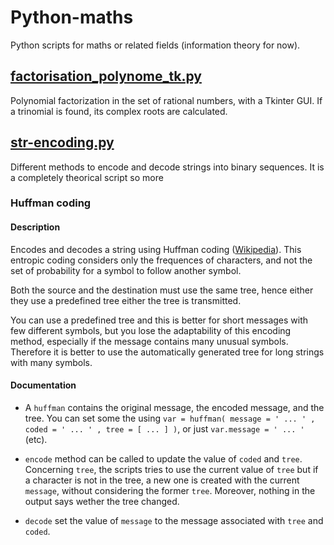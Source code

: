 # Python-maths

Python scripts for maths or related fields (information theory for now).

## [factorisation_polynome_tk.py](https://github.com/Flying-Tree/Python-maths/blob/main/factorisation_polynomes_tk.py)

Polynomial factorization in the set of rational numbers, with a Tkinter GUI. If a trinomial is found, its complex roots are calculated.

## [str-encoding.py](https://github.com/Flying-Tree/Python-maths/blob/main/str-encoding.py)

Different methods to encode and decode strings into binary sequences. It is a completely theorical script so more 

### Huffman coding

#### Description

Encodes and decodes a string using Huffman coding ([Wikipedia](https://en.wikipedia.org/wiki/Huffman_coding)). This entropic coding considers only the frequences of characters, and not the set of probability for a symbol to follow another symbol.

Both the source and the destination must use the same tree, hence either they use a predefined tree either the tree is transmitted.

You can use a predefined tree and this is better for short messages with few different symbols, but you lose the adaptability of this encoding method, especially if the message contains many unusual symbols. Therefore it is better to use the automatically generated tree for long strings with many symbols.

#### Documentation

* A ```huffman``` contains the original message, the encoded message, and the tree. You can set some the using ```var = huffman( message = ' ... ' , coded = ' ... ' , tree = [ ... ] )```, or just ```var.message = ' ... '``` (etc).

* ```encode``` method can be called to update the value of ```coded``` and ```tree```. Concerning ```tree```, the scripts tries to use the current value of ```tree``` but if a character is not in the tree, a new one is created with the current ```message```, without considering the former ```tree```. Moreover, nothing in the output says wether the tree changed.

* ```decode``` set the value of ```message``` to the message associated with ```tree``` and ```coded```.
